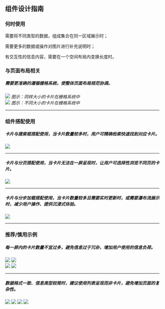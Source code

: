 ## 组件设计指南


### 何时使用

需要将不同类型的数据，组成集合在同一区域展示时；

需要更多的数据或操作对图片进行补充说明时；

有交互性的信息内容，需要在一个空间布局内变换长度时。

### 与页面布局相关

##### 需要更准确的遵循栅格系统，使整体页面布局规范协调。

<div class="legend">
  <div class="item">
    <img src="https://oteam-tdesign-1258344706.cos.ap-guangzhou.myqcloud.com/site/design/guide/Card1.png" />
    <em>图示：同样大小的卡片在栅格系统中</em>
  </div>
  <div class="item">
    <img src="https://oteam-tdesign-1258344706.cos.ap-guangzhou.myqcloud.com/site/design/guide/Card2.png" />
    <em>图示：不同大小的卡片在栅格系统中</em>
  </div>
</div>

<hr />


### 组件搭配使用


##### 卡片与搜索框搭配使用，当卡片数量较多时，用户可精确检索快速找到对应卡片。

<div class="legend">
  <div class="item">
    <img src="https://oteam-tdesign-1258344706.cos.ap-guangzhou.myqcloud.com/site/design/guide/Card3.png" />
    <em></em>
  </div>

</div>

<hr />

##### 卡片与分页搭配使用，当卡片无法在一屏呈现时，让用户可选择性浏览不同页的卡片。

<div class="legend">
  <div class="item">
    <img src="https://oteam-tdesign-1258344706.cos.ap-guangzhou.myqcloud.com/site/design/guide/Card4.png" />
    <em></em>
  </div>

</div>


<hr />

##### 卡片与分步加载搭配使用，当卡片数量较多且需要实时更新时，或需要瀑布流展示时，减少用户操作、提供沉浸式体验。

<div class="legend">
  <div class="item">
    <img src="https://oteam-tdesign-1258344706.cos.ap-guangzhou.myqcloud.com/site/design/guide/Card5.png" />
    <em></em>
  </div>

</div>


<hr />

### 推荐/慎用示例

##### 每一屏内的卡片数量不宜过多，避免信息过于冗杂，增加用户使用的信息负荷。

<div class="legend">
  <div class="item">
    <img src="https://oteam-tdesign-1258344706.cos.ap-guangzhou.myqcloud.com/site/design/guide/Card6.png" />
    <img class="tag" src="https://oteam-tdesign-1258344706.cos.ap-guangzhou.myqcloud.com/site/doc/good.png" />
  </div>
  <div class="item">
    <img src="https://oteam-tdesign-1258344706.cos.ap-guangzhou.myqcloud.com/site/design/guide/Card7.png" />
    <img class="tag" src="https://oteam-tdesign-1258344706.cos.ap-guangzhou.myqcloud.com/site/doc/bad.png" />
  </div>
</div>

<hr />

##### 数据格式一致、信息类型较简时，建议使用列表呈现而非卡片，避免增加页面的复杂性。

<img src="https://oteam-tdesign-1258344706.cos.ap-guangzhou.myqcloud.com/site/design/guide/Card8.png" />
<img class="tag" src="https://oteam-tdesign-1258344706.cos.ap-guangzhou.myqcloud.com/site/doc/good.png" />


<img src="https://oteam-tdesign-1258344706.cos.ap-guangzhou.myqcloud.com/site/design/guide/Card9.png" />
<img class="tag" src="https://oteam-tdesign-1258344706.cos.ap-guangzhou.myqcloud.com/site/doc/bad.png" />



